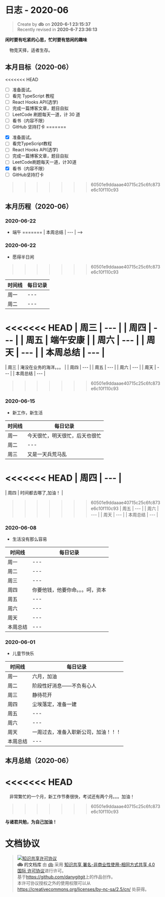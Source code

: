 # 日志 - 2020-06

> Create by **db** on **2020-6-1 23:15:37**  
> Recently revised in **2020-6-7 23:36:13**

**闲时要有吃紧的心思，忙时要有悠闲的趣味**

<!-- 一建复习开始时间：2019-12-16 -->

&emsp;物竞天择，适者生存。

## 本月目标（2020-06）

<<<<<<< HEAD
- [ ] 准备面试。
- [ ] 看完 TypeScript 教程
- [ ] React Hooks API(选学)
- [ ] 完成一篇博客文章，题目自拟
- [ ] LeetCode 刷题每天一道，计 30 道
- [ ] 看书（内容不限）
- [ ] GitHub 坚持打卡
=======
* [x] 准备面试。
* [ ] 看完TypeScript教程
* [ ] React Hooks API(选学)
* [ ] 完成一篇博客文章，题目自拟
* [ ] LeetCode刷题每天一道，计30道
* [x] 看书（内容不限）
* [ ] GitHub坚持打卡
>>>>>>> 60501e9ddaaae40715c25c6fc873e6c10f110c93

## 本月历程（2020-06）

<!-- ### 2020-06-01

- slogan

| 时间线   | 每日记录 |
| -------- | -------- |
| 周一     | ---      |
| 周二     | ---      |
| 周三     | ---      |
| 周四     | ---      |
| 周五     | ---      |
| 周六     | ---      |
| 周天     | ---      |
<<<<<<< HEAD
| 本周总结 | ---      | -->

### 2020-06-22

- 端午
=======
| 本周总结 | ---      | --> 
### 2020-06-22

- 愿得半日闲
>>>>>>> 60501e9ddaaae40715c25c6fc873e6c10f110c93

| 时间线   | 每日记录 |
| -------- | -------- |
| 周一     | ---      |
| 周二     | ---      |
<<<<<<< HEAD
| 周三     | ---      |
| 周四     | ---      |
| 周五     | 端午安康 |
| 周六     | ---      |
| 周天     | ---      |
| 本周总结 | ---      |
=======
| 周三     | 淹没在业务的海洋。。。      |
| 周四     | ---      |
| 周五     | ---      |
| 周六     | ---      |
| 周天     | ---      |
| 本周总结 | ---      | 
>>>>>>> 60501e9ddaaae40715c25c6fc873e6c10f110c93

### 2020-06-15

- 新工作，新生活

| 时间线   | 每日记录                       |
| -------- | ------------------------------ |
| 周一     | 今天很忙，明天很忙，后天也很忙 |
| 周二     | ---                            |
| 周三     | 又是一天兵荒马乱               |
<<<<<<< HEAD
| 周四     | ---                            |
=======
| 周四     | 时间都去哪了,加油！            |
>>>>>>> 60501e9ddaaae40715c25c6fc873e6c10f110c93
| 周五     | ---                            |
| 周六     | ---                            |
| 周天     | ---                            |
| 本周总结 | ---                            |

### 2020-06-08

- 生活没有那么容易

| 时间线   | 每日记录                         |
| -------- | -------------------------------- |
| 周一     | ---                              |
| 周二     | ---                              |
| 周三     | ---                              |
| 周四     | 你要他钱，他要你命。。。呵，资本 |
| 周五     | ---                              |
| 周六     | ---                              |
| 周天     | ---                              |
| 本周总结 | ---                              |

### 2020-06-01

- 儿童节快乐

| 时间线   | 每日记录                             |
| -------- | ------------------------------------ |
| 周一     | 六月，加油                           |
| 周二     | 阶段性好消息——不负有心人             |
| 周三     | 静待花开                             |
| 周四     | 尘埃落定，准备一建                   |
| 周五     | ---                                  |
| 周六     | ---                                  |
| 周天     | 一周过去，准备入职新公司，加油！！！ |
| 本周总结 | ---                                  |

## 本月总结（2020-06）
<<<<<<< HEAD
=======
&emsp;非常繁忙的一个月，新工作节奏很快，考试还有两个月。。。加油！
>>>>>>> 60501e9ddaaae40715c25c6fc873e6c10f110c93

**与诸君共勉，为自己加油！**

# 文档协议

> <a rel="license" href="http://creativecommons.org/licenses/by-nc-sa/4.0/"><img alt="知识共享许可协议" style="border-width:0" src="https://i.creativecommons.org/l/by-nc-sa/4.0/88x31.png" /></a><br /><a xmlns:dct="http://purl.org/dc/terms/" property="dct:title">**db** 的文档库</a> 由 <a xmlns:cc="http://creativecommons.org/ns#" href="db" property="cc:attributionName" rel="cc:attributionURL">db</a> 采用 <a rel="license" href="http://creativecommons.org/licenses/by-nc-sa/4.0/">知识共享 署名-非商业性使用-相同方式共享 4.0 国际 许可协议</a>进行许可。<br />基于<a xmlns:dct="http://purl.org/dc/terms/" href="https://github.com/danygitgit" rel="dct:source">https://github.com/danygitgit</a>上的作品创作。<br />本许可协议授权之外的使用权限可以从 <a xmlns:cc="http://creativecommons.org/ns#" href="https://creativecommons.org/licenses/by-nc-sa/2.5/cn/" rel="cc:morePermissions">https://creativecommons.org/licenses/by-nc-sa/2.5/cn/</a> 处获得。
